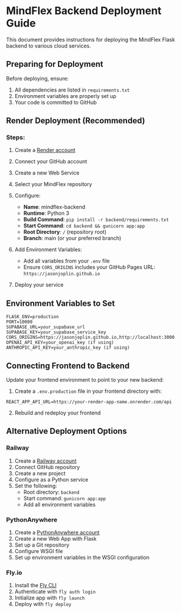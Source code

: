 # MindFlex Backend Deployment Guide

This document provides instructions for deploying the MindFlex Flask backend to various cloud services.

## Preparing for Deployment

Before deploying, ensure:
1. All dependencies are listed in `requirements.txt`
2. Environment variables are properly set up
3. Your code is committed to GitHub

## Render Deployment (Recommended)

### Steps:

1. Create a [Render account](https://render.com/)
2. Connect your GitHub account
3. Create a new Web Service
4. Select your MindFlex repository
5. Configure:
   - **Name**: mindflex-backend
   - **Runtime**: Python 3
   - **Build Command**: `pip install -r backend/requirements.txt`
   - **Start Command**: `cd backend && gunicorn app:app`
   - **Root Directory**: `/` (repository root)
   - **Branch**: main (or your preferred branch)

6. Add Environment Variables:
   - Add all variables from your `.env` file
   - Ensure `CORS_ORIGINS` includes your GitHub Pages URL: `https://jasonjoplin.github.io`

7. Deploy your service

## Environment Variables to Set

```
FLASK_ENV=production
PORT=10000
SUPABASE_URL=your_supabase_url
SUPABASE_KEY=your_supabase_service_key
CORS_ORIGINS=https://jasonjoplin.github.io,http://localhost:3000
OPENAI_API_KEY=your_openai_key (if using)
ANTHROPIC_API_KEY=your_anthropic_key (if using)
```

## Connecting Frontend to Backend

Update your frontend environment to point to your new backend:

1. Create a `.env.production` file in your frontend directory with:
```
REACT_APP_API_URL=https://your-render-app-name.onrender.com/api
```

2. Rebuild and redeploy your frontend

## Alternative Deployment Options

### Railway

1. Create a [Railway account](https://railway.app/)
2. Connect GitHub repository
3. Create a new project
4. Configure as a Python service
5. Set the following:
   - Root directory: `backend`
   - Start command: `gunicorn app:app`
   - Add all environment variables

### PythonAnywhere

1. Create a [PythonAnywhere account](https://www.pythonanywhere.com/)
2. Create a new Web App with Flask
3. Set up a Git repository
4. Configure WSGI file
5. Set up environment variables in the WSGI configuration

### Fly.io

1. Install the [Fly CLI](https://fly.io/docs/hands-on/install-flyctl/)
2. Authenticate with `fly auth login`
3. Initialize app with `fly launch`
4. Deploy with `fly deploy` 